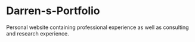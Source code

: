 # Darren-s-Portfolio
Personal website containing professional experience as well as consulting and research experience. 
